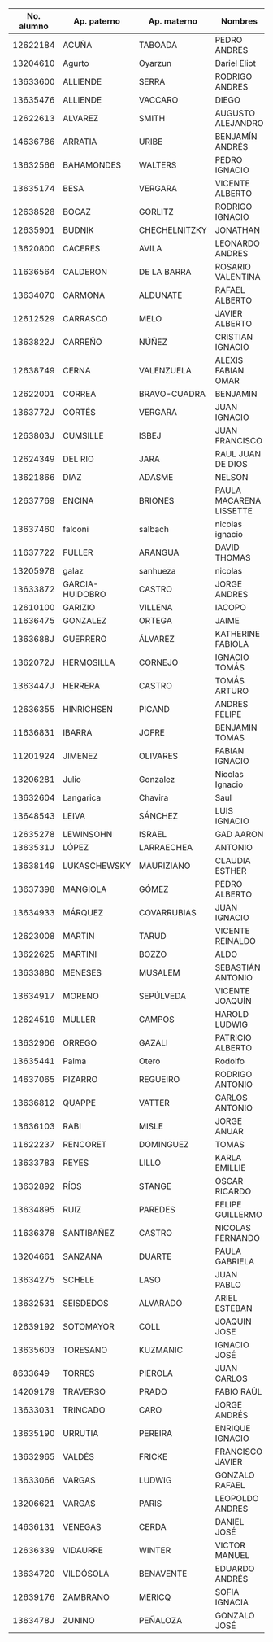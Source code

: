No. alumno	|	Ap. paterno	|	Ap. materno	|	Nombres	|	AC1	|	AC2	|	AC3	|	AC4	|	C1	|	C2	|	C3	|
-----------------	|	-----------------	|	-----------------	|	-----------------	|	-----------------	|	-----------------	|	-----------------	|	-----------------	|	-----------------	|	-----------------	|	-----------------	|
12622184	|	ACUÑA	|	TABOADA	|	PEDRO ANDRES	|	1,80	|	4,40	|	1,00	|	1,00	|	4,00	|	1,00	|	1,00	|
13204610	|	Agurto	|	Oyarzun	|	Dariel Eliot	|	1,10	|	5,30	|	1,00	|	1,00	|	1,00	|	1,00	|	4,00	|
13633600	|	ALLIENDE	|	SERRA	|	RODRIGO ANDRES	|	1,00	|	1,00	|	1,00	|	1,00	|	1,00	|	1,00	|	5,50	|
13635476	|	ALLIENDE	|	VACCARO	|	DIEGO	|	1,00	|	3,50	|	1,00	|	1,00	|	2,50	|	1,00	|	6,80	|
12622613	|	ALVAREZ	|	SMITH	|	AUGUSTO ALEJANDRO	|	1,70	|	2,75	|	1,00	|	2,80	|	1,00	|	1,00	|	1,00	|
14636786	|	ARRATIA	|	URIBE	|	BENJAMÍN ANDRÉS	|	1,00	|	1,00	|	2,95	|	2,30	|	4,00	|	1,00	|	4,00	|
13632566	|	BAHAMONDES	|	WALTERS	|	PEDRO IGNACIO	|	4,25	|	3,40	|	1,00	|	1,00	|	6,20	|	7,00	|	7,00	|
13635174	|	BESA	|	VERGARA	|	VICENTE ALBERTO	|	2,70	|	6,30	|	1,00	|	5,55	|	4,00	|	7,00	|	7,00	|
12638528	|	BOCAZ	|	GORLITZ	|	RODRIGO IGNACIO	|	4,90	|	1,00	|	1,00	|	1,00	|	7,00	|	1,00	|	1,00	|
12635901	|	BUDNIK	|	CHECHELNITZKY	|	JONATHAN	|	4,30	|	4,60	|	4,15	|	3,30	|	2,50	|	1,00	|	6,80	|
13620800	|	CACERES	|	AVILA	|	LEONARDO ANDRES	|	1,00	|	5,10	|	1,00	|	1,00	|	1,00	|	1,00	|	1,00	|
11636564	|	CALDERON	|	DE LA BARRA	|	ROSARIO VALENTINA	|	2,40	|	1,00	|	1,00	|	2,00	|	5,50	|	1,00	|	1,00	|
13634070	|	CARMONA	|	ALDUNATE	|	RAFAEL ALBERTO	|	4,10	|	5,55	|	4,68	|	6,90	|	7,00	|	1,00	|	6,60	|
12612529	|	CARRASCO	|	MELO	|	JAVIER ALBERTO	|	3,15	|	4,40	|	1,00	|	1,00	|	1,00	|	4,00	|	6,80	|
1363822J	|	CARREÑO	|	NÚÑEZ	|	CRISTIAN IGNACIO	|	3,30	|	3,70	|	5,40	|	2,00	|	7,00	|	7,00	|	6,80	|
12638749	|	CERNA	|	VALENZUELA	|	ALEXIS FABIAN OMAR	|	4,90	|	7,00	|	5,48	|	4,10	|	7,00	|	1,00	|	6,80	|
12622001	|	CORREA	|	BRAVO-CUADRA	|	BENJAMIN	|	1,70	|	3,40	|	1,00	|	3,30	|	1,00	|	4,00	|	3,80	|
1363772J	|	CORTÉS	|	VERGARA	|	JUAN IGNACIO	|	5,40	|	1,00	|	1,00	|	1,00	|	2,50	|	1,00	|	1,00	|
1263803J	|	CUMSILLE	|	ISBEJ	|	JUAN FRANCISCO	|	1,00	|	1,00	|	1,00	|	1,00	|	1,00	|	1,00	|	1,00	|
12624349	|	DEL RIO	|	JARA	|	RAUL JUAN DE DIOS	|	2,85	|	4,40	|	1,00	|	1,30	|	4,00	|	1,00	|	1,00	|
13621866	|	DIAZ	|	ADASME	|	NELSON	|	5,00	|	1,00	|	1,00	|	1,00	|	1,20	|	1,00	|	1,00	|
12637769	|	ENCINA	|	BRIONES	|	PAULA MACARENA LISSETTE	|	2,60	|	5,90	|	2,85	|	1,20	|	5,50	|	1,00	|	6,80	|
13637460	|	falconi	|	salbach	|	nicolas ignacio 	|	1,00	|	1,00	|	1,00	|	1,00	|	3,50	|	1,00	|	6,80	|
11637722	|	FULLER	|	ARANGUA	|	DAVID THOMAS	|	3,30	|	7,00	|	1,00	|	6,10	|	7,00	|	2,00	|	1,00	|
13205978	|	galaz	|	sanhueza	|	nicolas	|	2,05	|	5,00	|	1,00	|	1,00	|	2,50	|	1,00	|	1,00	|
13633872	|	GARCIA-HUIDOBRO	|	CASTRO	|	JORGE ANDRES	|	2,70	|	6,30	|	1,00	|	1,00	|	1,00	|	1,00	|	1,00	|
12610100	|	GARIZIO	|	VILLENA	|	IACOPO	|	2,10	|	4,40	|	4,98	|	4,60	|	5,50	|	7,00	|	3,80	|
11636475	|	GONZALEZ	|	ORTEGA	|	JAIME	|	1,40	|	5,30	|	1,00	|	1,00	|	1,00	|	4,00	|	1,00	|
1363688J	|	GUERRERO	|	ÁLVAREZ	|	KATHERINE FABIOLA	|	4,10	|	2,35	|	1,00	|	2,00	|	2,00	|	1,00	|	3,70	|
1362072J	|	HERMOSILLA	|	CORNEJO	|	IGNACIO TOMÁS	|	5,00	|	3,90	|	4,15	|	5,00	|	3,00	|	1,00	|	1,00	|
1363447J	|	HERRERA	|	CASTRO	|	TOMÁS ARTURO	|	5,70	|	5,80	|	2,30	|	4,00	|	3,00	|	7,00	|	7,00	|
12636355	|	HINRICHSEN	|	PICAND	|	ANDRES FELIPE	|	3,55	|	1,00	|	1,00	|	1,90	|	4,00	|	1,00	|	1,00	|
11636831	|	IBARRA	|	JOFRE	|	BENJAMIN TOMAS	|	1,80	|	3,00	|	1,00	|	1,00	|	4,00	|	1,00	|	3,80	|
11201924	|	JIMENEZ	|	OLIVARES	|	FABIAN IGNACIO	|	2,30	|	5,50	|	5,48	|	1,20	|	6,50	|	1,00	|	4,00	|
13206281	|	Julio	|	Gonzalez	|	Nicolas Ignacio	|	2,00	|	1,80	|	1,00	|	1,50	|	4,00	|	1,00	|	3,80	|
13632604	|	Langarica	|	Chavira	|	Saul	|	1,00	|	6,75	|	1,00	|	1,00	|	6,00	|	7,00	|	4,00	|
13648543	|	LEIVA	|	SÁNCHEZ	|	LUIS IGNACIO	|	3,10	|	4,50	|	1,00	|	1,00	|	5,50	|	7,00	|	1,00	|
12635278	|	LEWINSOHN	|	ISRAEL	|	GAD AARON	|	4,30	|	4,60	|	1,00	|	2,95	|	3,00	|	1,00	|	6,80	|
1363531J	|	LÓPEZ	|	LARRAECHEA	|	ANTONIO	|	4,90	|	6,00	|	1,00	|	1,00	|	1,00	|	1,00	|	6,80	|
13638149	|	LUKASCHEWSKY	|	MAURIZIANO	|	CLAUDIA ESTHER	|	2,60	|	5,90	|	1,00	|	1,00	|	3,50	|	1,00	|	1,00	|
13637398	|	MANGIOLA	|	GÓMEZ	|	PEDRO ALBERTO	|	4,25	|	4,10	|	2,10	|	1,50	|	2,50	|	1,00	|	3,80	|
13634933	|	MÁRQUEZ	|	COVARRUBIAS	|	JUAN IGNACIO	|	3,00	|	4,30	|	2,80	|	1,00	|	6,50	|	1,00	|	6,80	|
12623008	|	MARTIN	|	TARUD	|	VICENTE REINALDO	|	1,00	|	3,75	|	1,80	|	1,00	|	5,50	|	1,00	|	1,00	|
13622625	|	MARTINI	|	BOZZO	|	ALDO	|	1,00	|	3,30	|	1,00	|	1,10	|	6,25	|	1,00	|	1,00	|
13633880	|	MENESES	|	MUSALEM	|	SEBASTIÁN ANTONIO	|	4,00	|	4,65	|	1,00	|	1,00	|	3,40	|	1,00	|	7,00	|
13634917	|	MORENO	|	SEPÚLVEDA	|	VICENTE JOAQUÍN	|	1,00	|	2,00	|	1,00	|	1,00	|	4,00	|	1,00	|	6,80	|
12624519	|	MULLER	|	CAMPOS	|	HAROLD LUDWIG	|	1,70	|	2,75	|	1,00	|	3,40	|	1,50	|	1,00	|	2,50	|
13632906	|	ORREGO	|	GAZALI	|	PATRICIO ALBERTO	|	4,70	|	4,30	|	1,00	|	3,50	|	2,50	|	1,00	|	1,00	|
13635441	|	Palma	|	Otero	|	Rodolfo	|	4,70	|	6,80	|	1,00	|	7,00	|	4,50	|	6,00	|	4,00	|
14637065	|	PIZARRO	|	REGUEIRO	|	RODRIGO ANTONIO	|	3,30	|	4,80	|	3,95	|	3,40	|	3,75	|	1,00	|	6,80	|
13636812	|	QUAPPE	|	VATTER	|	CARLOS ANTONIO	|	5,70	|	5,80	|	1,00	|	2,10	|	4,75	|	6,00	|	6,60	|
13636103	|	RABI	|	MISLE	|	JORGE ANUAR	|	3,30	|	3,40	|	1,90	|	2,80	|	7,00	|	1,00	|	1,00	|
11622237	|	RENCORET	|	DOMINGUEZ	|	TOMAS	|	1,00	|	1,00	|	1,00	|	1,00	|	1,00	|	1,00	|	1,00	|
13633783	|	REYES	|	LILLO	|	KARLA EMILLIE	|	2,05	|	5,00	|	1,00	|	1,70	|	3,00	|	1,00	|	6,80	|
13632892	|	RÍOS	|	STANGE	|	OSCAR RICARDO	|	3,95	|	2,35	|	2,80	|	1,00	|	2,00	|	1,00	|	6,80	|
13634895	|	RUIZ	|	PAREDES	|	FELIPE GUILLERMO	|	1,00	|	1,00	|	1,00	|	1,00	|	1,00	|	1,00	|	4,00	|
11636378	|	SANTIBAÑEZ	|	CASTRO	|	NICOLAS FERNANDO	|	1,00	|	1,00	|	1,00	|	1,20	|	2,50	|	2,00	|	1,00	|
13204661	|	SANZANA	|	DUARTE	|	PAULA GABRIELA	|	1,40	|	3,65	|	1,00	|	1,50	|	1,50	|	1,00	|	1,00	|
13634275	|	SCHELE	|	LASO	|	JUAN PABLO	|	4,30	|	3,90	|	1,00	|	1,00	|	1,00	|	7,00	|	6,60	|
13632531	|	SEISDEDOS	|	ALVARADO	|	ARIEL ESTEBAN	|	6,80	|	6,75	|	6,36	|	7,00	|	1,00	|	7,00	|	6,60	|
12639192	|	SOTOMAYOR	|	COLL	|	JOAQUIN JOSE	|	1,00	|	1,00	|	3,40	|	1,00	|	3,50	|	1,00	|	6,80	|
13635603	|	TORESANO	|	KUZMANIC	|	IGNACIO JOSÉ	|	1,70	|	5,40	|	1,00	|	3,40	|	5,00	|	1,00	|	5,50	|
8633649	|	TORRES	|	PIEROLA	|	JUAN CARLOS	|	1,00	|	1,00	|	1,10	|	1,00	|	1,00	|	1,00	|	1,00	|
14209179	|	TRAVERSO	|	PRADO	|	FABIO RAÚL	|	2,85	|	5,10	|	3,24	|	1,00	|	3,00	|	1,00	|	1,00	|
13633031	|	TRINCADO	|	CARO	|	JORGE ANDRÉS	|	1,70	|	1,00	|	2,45	|	4,20	|	2,50	|	1,00	|	1,00	|
13635190	|	URRUTIA	|	PEREIRA	|	ENRIQUE IGNACIO	|	3,30	|	3,70	|	1,00	|	1,00	|	3,50	|	1,00	|	6,60	|
13632965	|	VALDÉS	|	FRICKE	|	FRANCISCO JAVIER	|	3,95	|	6,00	|	3,40	|	2,60	|	3,00	|	1,00	|	6,80	|
13633066	|	VARGAS	|	LUDWIG	|	GONZALO RAFAEL	|	4,30	|	3,90	|	1,00	|	1,00	|	3,00	|	1,00	|	6,60	|
13206621	|	VARGAS	|	PARIS	|	LEOPOLDO ANDRES	|	3,15	|	5,75	|	1,90	|	1,50	|	4,00	|	1,00	|	3,80	|
14636131	|	VENEGAS	|	CERDA	|	DANIEL JOSÉ	|	3,25	|	6,05	|	5,48	|	7,00	|	1,00	|	1,00	|	6,80	|
12636339	|	VIDAURRE	|	WINTER	|	VICTOR MANUEL	|	2,60	|	5,10	|	1,00	|	5,00	|	5,00	|	1,00	|	6,80	|
13634720	|	VILDÓSOLA	|	BENAVENTE	|	EDUARDO ANDRÉS	|	1,00	|	6,00	|	1,00	|	7,00	|	6,00	|	2,00	|	6,80	|
12639176	|	ZAMBRANO	|	MERICQ	|	SOFIA IGNACIA	|	3,20	|	3,75	|	4,95	|	3,40	|	5,00	|	1,00	|	1,00	|
1363478J	|	ZUNINO	|	PEÑALOZA	|	GONZALO JOSÉ	|	3,55	|	6,00	|	1,00	|	1,00	|	5,00	|	1,00	|	1,00	|
